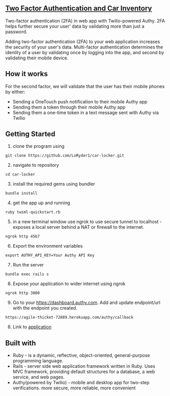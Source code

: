 ## [Two Factor Authentication and Car Inventory](https://agile-thicket-72889.herokuapp.com/)

Two-factor authentication (2FA) in web app with Twilio-powered Authy. 2FA helps further secure your user' data by validating more than just a password. 

Adding two-factor authentication (2FA) to your web application increases the security of your user's data. Multi-factor authentication determines the identity of a user by validating once by logging into the app, and second by validating their mobile device. 

## How it works

For the second factor, we will validate that the user has their mobile phones by either: 
  - Sending a OneTouch push notification to their mobile Authy app
  - Sending them a token through their mobile Authy app
  - Sending them a one-time token in a text message sent with Authy via Twilio

## Getting Started

1. clone the program using 
```
git clone https://github.com/LoRyder1/car-locker.git
```

2. navigate to repository
```
cd car-locker
```

3. install the required gems using bundler
```
bundle install
```

4. get the app up and running
  ```
  ruby twiml-quickstart.rb
  ```
  
5. in a new terminal window use ngrok to use secure tunnel to localhost - exposes a local server behind a NAT or firewall to the internet. 
  ```
  ngrok http 4567
  ```

6. Export the environment variables
```
export AUTHY_API_KEY=Your Authy API Key
```

7. Run the server
```
bundle exec rails s
```

8. Expose your application to wider internet using ngrok
```
ngrok http 3000
```

9. Go to your https://dashboard.authy.com. Add and update endpoint/url with the endpoint you created.
```
https://agile-thicket-72889.herokuapp.com/authy/callback
```

8. Link to [application](https://agile-thicket-72889.herokuapp.com/)

## Built with

* Ruby - is a dynamic, reflective, object-oriented, general-purpose programming language.
* Rails - server side web application framework written in Ruby. Uses MVC framework, providing default structures for a database, a web service, and web pages. 
* Authy(powered by Twilio) - mobile and desktop app for two-step verifications. more secure, more reliable, more convenient
